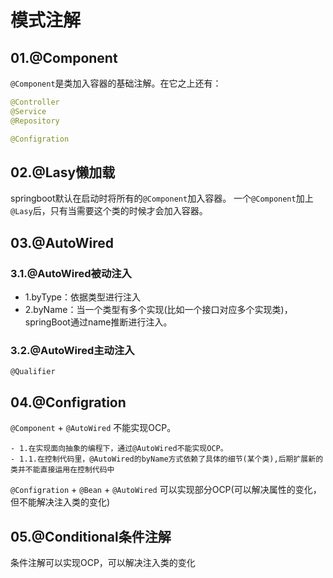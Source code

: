 # 模式注解

## 01.@Component
``@Component``是类加入容器的基础注解。在它之上还有：
```java
@Controller
@Service
@Repository

@Configration
```

## 02.@Lasy懒加载
springboot默认在启动时将所有的``@Component``加入容器。
一个``@Component``加上``@Lasy``后，只有当需要这个类的时候才会加入容器。

## 03.@AutoWired

### 3.1.@AutoWired被动注入
- 1.byType：依据类型进行注入
- 2.byName：当一个类型有多个实现(比如一个接口对应多个实现类)，springBoot通过name推断进行注入。

### 3.2.@AutoWired主动注入
``@Qualifier``


## 04.@Configration
``@Component`` + ``@AutoWired`` 不能实现OCP。
```
- 1.在实现面向抽象的编程下，通过@AutoWired不能实现OCP。
- 1.1.在控制代码里，@AutoWired的byName方式依赖了具体的细节(某个类),后期扩展新的类并不能直接运用在控制代码中
```
``@Configration`` + ``@Bean`` + ``@AutoWired`` 可以实现部分OCP(可以解决属性的变化，但不能解决注入类的变化)

## 05.@Conditional条件注解
条件注解可以实现OCP，可以解决注入类的变化
